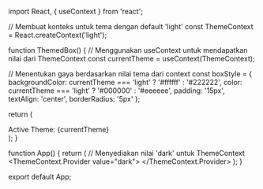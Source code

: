 import React, { useContext } from 'react';

// Membuat konteks untuk tema dengan default 'light'
const ThemeContext = React.createContext('light');

function ThemedBox() {
// Menggunakan useContext untuk mendapatkan nilai dari ThemeContext
const currentTheme = useContext(ThemeContext);

// Menentukan gaya berdasarkan nilai tema dari context
const boxStyle = {
backgroundColor: currentTheme === 'light' ? '#ffffff' : '#222222',
color: currentTheme === 'light' ? '#000000' : '#eeeeee',
padding: '15px',
textAlign: 'center',
borderRadius: '5px'
};

return (
<div style={boxStyle}>
Active Theme: {currentTheme}
</div>
);
}

function App() {
return (
// Menyediakan nilai 'dark' untuk ThemeContext
<ThemeContext.Provider value="dark">
<ThemedBox />
</ThemeContext.Provider>
);
}

export default App;
